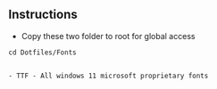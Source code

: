 ## Instructions

- Copy these two folder to root for global access

```cd Dotfiles/Fonts```
```sudo cp -rf * /usr/share/fonts/

- TTF - All windows 11 microsoft proprietary fonts

